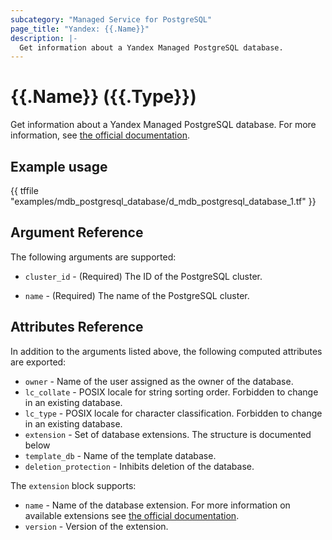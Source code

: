 ```yaml
---
subcategory: "Managed Service for PostgreSQL"
page_title: "Yandex: {{.Name}}"
description: |-
  Get information about a Yandex Managed PostgreSQL database.
---
```


# {{.Name}} ({{.Type}})

Get information about a Yandex Managed PostgreSQL database. For more information, see [the official documentation](https://yandex.cloud/docs/managed-postgresql/).

## Example usage

{{ tffile "examples/mdb_postgresql_database/d_mdb_postgresql_database_1.tf" }}

## Argument Reference

The following arguments are supported:

* `cluster_id` - (Required) The ID of the PostgreSQL cluster.

* `name` - (Required) The name of the PostgreSQL cluster.

## Attributes Reference

In addition to the arguments listed above, the following computed attributes are exported:

* `owner` - Name of the user assigned as the owner of the database.
* `lc_collate` - POSIX locale for string sorting order. Forbidden to change in an existing database.
* `lc_type` - POSIX locale for character classification. Forbidden to change in an existing database.
* `extension` - Set of database extensions. The structure is documented below
* `template_db` - Name of the template database.
* `deletion_protection` - Inhibits deletion of the database.

The `extension` block supports:

* `name` - Name of the database extension. For more information on available extensions see [the official documentation](https://yandex.cloud/docs/managed-postgresql/operations/cluster-extensions).
* `version` - Version of the extension.
